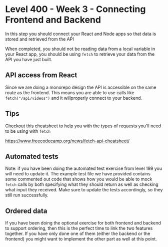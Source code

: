 # Level 400 - Week 3 - Connecting Frontend and Backend

In this step you should connect your React and Node apps so that data is stored and retrieved from the API

When completed, you should not be reading data from a local variable in your React app, you should be using `fetch` to retrieve your data from the API you have just built.

## API access from React

Since we are doing a monorepo design the API is accessible on the same route as the frontend. This means you are able to use calls like `fetch("/api/videos")` and it willproperly connect to your backend.

## Tips

Checkout this cheatsheet to help you with the types of requests you'll need to be using with `fetch`

https://www.freecodecamp.org/news/fetch-api-cheatsheet/

## Automated tests

Note: if you have been doing the automated test exercise from level 199 you will need to update it. The example test file we have provided contains some commented out code that shows how you would be able to mock `fetch` calls by both specifying what they should return as well as checking what input they received. Make sure to update the tests accordingly, so they still run successfully.

## Ordered data

If you have been doing the optional exercise for both frontend and backend to support ordering, then this is the perfect time to link the two features together. If you have only done one of them (either the backend or the frontend) you might want to implement the other part as well at this point.

